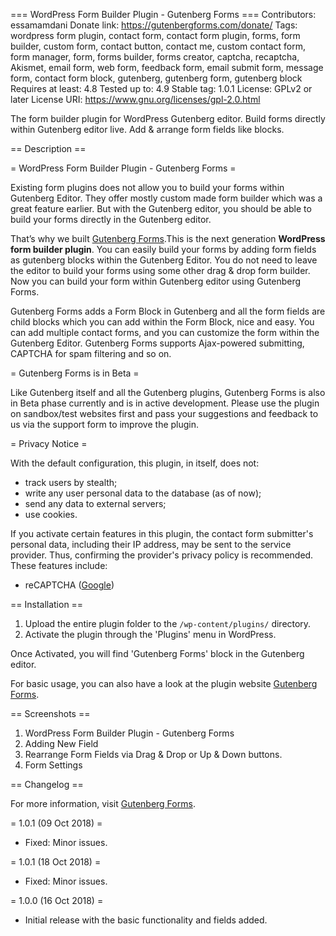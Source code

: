 === WordPress Form Builder Plugin - Gutenberg Forms ===
Contributors: essamamdani
Donate link: https://gutenbergforms.com/donate/
Tags: wordpress form plugin, contact form, contact form plugin, forms, form builder, custom form, contact button, contact me, custom contact form, form manager, form, forms builder, forms creator, captcha, recaptcha, Akismet, email form, web form, feedback form, email submit form, message form, contact form block, gutenberg, gutenberg form, gutenberg block
Requires at least: 4.8
Tested up to: 4.9
Stable tag: 1.0.1
License: GPLv2 or later
License URI: https://www.gnu.org/licenses/gpl-2.0.html

The form builder plugin for WordPress Gutenberg editor. Build forms directly within Gutenberg editor live. Add & arrange form fields like blocks.


== Description ==

= WordPress Form Builder Plugin - Gutenberg Forms =

Existing form plugins does not allow you to build your forms within Gutenberg Editor. They offer mostly custom made form builder which was a great feature earlier. But with the Gutenberg editor, you should be able to build your forms directly in the Gutenberg editor. 

That’s why we built <a href="http://gutenbergforms.com/" rel="friend" title="Gutenberg Forms">Gutenberg Forms</a>.This is the next generation **WordPress form builder plugin**. You can easily build your forms by adding form fields as gutenberg blocks within the Gutenberg Editor. You do not need to leave the editor to build your forms using some other drag & drop form builder. Now you can build your form within Gutenberg editor using Gutenberg Forms. 

Gutenberg Forms adds a Form Block in Gutenberg and all the form fields are child blocks which you can add within the Form Block, nice and easy. You can add multiple contact forms, and you can customize the form within the Gutenberg Editor. Gutenberg Forms supports Ajax-powered submitting, CAPTCHA for spam filtering and so on.


= Gutenberg Forms is in Beta =

Like Gutenberg itself and all the Gutenberg plugins, Gutenberg Forms is also in Beta phase currently and is in active development. Please use the plugin on sandbox/test websites first and pass your suggestions and feedback to us via the support form to improve the plugin.

= Privacy Notice =

With the default configuration, this plugin, in itself, does not:

* track users by stealth;
* write any user personal data to the database (as of now);
* send any data to external servers;
* use cookies.

If you activate certain features in this plugin, the contact form submitter's personal data, including their IP address, may be sent to the service provider. Thus, confirming the provider's privacy policy is recommended. These features include:

* reCAPTCHA ([Google](https://policies.google.com/?hl=en))

== Installation ==

1. Upload the entire plugin folder to the `/wp-content/plugins/` directory.
1. Activate the plugin through the 'Plugins' menu in WordPress.

Once Activated, you will find 'Gutenberg Forms' block in the Gutenberg editor.

For basic usage, you can also have a look at the plugin website [Gutenberg Forms](https://gutenbergforms.com/).


== Screenshots ==

1. WordPress Form Builder Plugin - Gutenberg Forms
2. Adding New Field
3. Rearrange Form Fields via Drag & Drop or Up & Down buttons.
4. Form Settings

== Changelog ==

For more information, visit [Gutenberg Forms](https://gutenbergforms.com).

= 1.0.1 (09 Oct 2018) =

* Fixed: Minor issues.

= 1.0.1 (18 Oct 2018) =

* Fixed: Minor issues.

= 1.0.0 (16 Oct 2018) =

* Initial release with the basic functionality and fields added.
